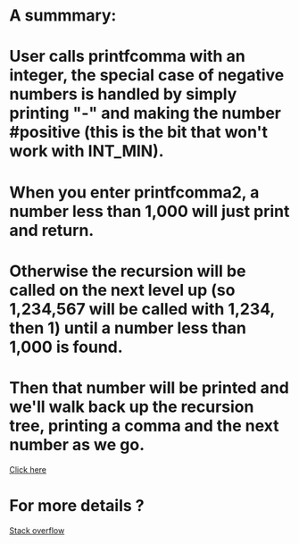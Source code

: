 # A summmary:

# User calls printfcomma with an integer, the special case of negative numbers is handled by simply printing "-" and making the number #positive (this is the bit that won't work with INT_MIN).

# When you enter printfcomma2, a number less than 1,000 will just print and return.

# Otherwise the recursion will be called on the next level up (so 1,234,567 will be called with 1,234, then 1) until a number less than 1,000 is found.

# Then that number will be printed and we'll walk back up the recursion tree, printing a comma and the next number as we go.











<a href ="https://toph.co/submissions/filter?author=605b180b19dac839fcd1f417">Click here</a>
# For more details ?
 <a href = "https://stackoverflow.com/questions/1449805/how-to-format-a-number-from-1123456789-to-1-123-456-789-in-c">Stack overflow</a>
